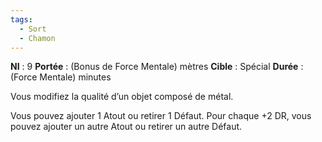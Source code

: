 ```yaml
---
tags:
  - Sort
  - Chamon
---
```

**NI** : 9
**Portée** : (Bonus de Force Mentale) mètres
**Cible** : Spécial
**Durée** : (Force Mentale) minutes

Vous modifiez la qualité d’un objet composé de métal. 

Vous pouvez ajouter 1 Atout ou retirer 1 Défaut. Pour chaque +2 DR, vous pouvez ajouter un autre Atout ou retirer un autre Défaut.